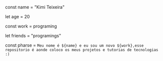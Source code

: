 
<title> "Hello World!" </title> 


const name = "Kimi Teixeira"

let age = 20

const work = programing

let friends = "programings"

const pharse = ``````Meu nome é ${name} e eu sou um novo ${work},esse repositorio é aonde coloco os meus projetos e tutorias de tecnologias :)``````
